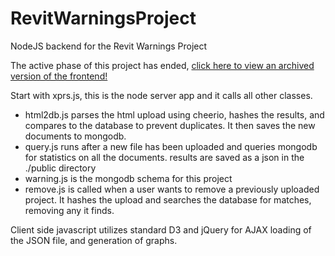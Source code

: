 # RevitWarningsProject
NodeJS backend for the Revit Warnings Project

The active phase of this project has ended, [click here to view an archived version of the frontend!](http://ryantm.io/revitWarnings/)

Start with xprs.js, this is the node server app and it calls all other classes.
<ul>
<li>html2db.js parses the html upload using cheerio, hashes the results, and compares to the database to prevent duplicates. It then saves the new documents to mongodb.</li>
<li>query.js runs after a new file has been uploaded and queries mongodb for statistics on all the documents. results are saved as a json in the ./public directory</li>
<li>warning.js is the mongodb schema for this project</li>
<li>remove.js is called when a user wants to remove a previously uploaded project. It hashes the upload and searches the database for matches, removing any it finds.</li>
</ul>

Client side javascript utilizes standard D3 and jQuery for AJAX loading of the JSON file, and generation of graphs.

